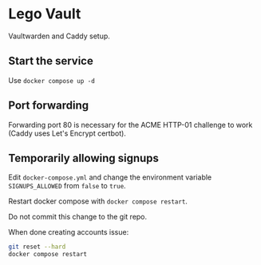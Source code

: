 # Lego Vault

Vaultwarden and Caddy setup.

## Start the service

Use `docker compose up -d`

## Port forwarding

Forwarding port 80 is necessary for the ACME HTTP-01 challenge to work (Caddy uses Let's Encrypt certbot).

## Temporarily allowing signups

Edit `docker-compose.yml` and change the environment variable `SIGNUPS_ALLOWED` from `false` to `true`.

Restart docker compose with `docker compose restart`.

Do not commit this change to the git repo.

When done creating accounts issue:

```sh
git reset --hard
docker compose restart
```
